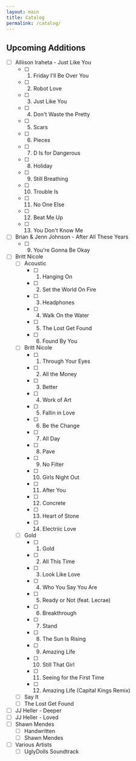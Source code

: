 ```yaml
---
layout: main
title: Catalog
permalink: /catalog/
---
```



## Upcoming Additions
- [ ] Alliison Iraheta - Just Like You
    - [ ]  01. Friday I'll Be Over You
    - [ ] 02.  Robot Love
    - [ ] 03. Just Like You
    - [ ] 04. Don't Waste the Pretty
    - [ ] 05. Scars
    - [ ] 06. Pieces
    - [ ] 07. D Is for Dangerous
    - [ ] 08. Holiday
    - [ ] 09. Still Breathing
    - [ ] 10.  Trouble Is
    - [ ] 11. No One Else
    - [ ] 12. Beat Me Up
    - [ ] 13. You Don't Know Me
- [ ] Brian & Jenn Johnson - After All These Years
    - [ ] 09. You're Gonna Be Okay
- [ ] Britt Nicole
    - [ ] Acoustic
        - [ ] 01. Hanging On
        - [ ] 02. Set the World On Fire
        - [ ] 03. Headphones
        - [ ] 04. Walk On the Water
        - [ ] 05. The Lost Get Found
        - [ ] 06. Found By You
    - [ ] Britt Nicole
        - [ ] 01. Through Your Eyes
        - [ ] 02. All the Money
        - [ ] 03. Better
        - [ ] 04. Work of Art
        - [ ] 05. Fallin in Love
        - [ ] 06. Be the Change
        - [ ] 07. All Day
        - [ ] 08. Pave
        - [ ] 09. No Filter
        - [ ] 10. Girls Night Out
        - [ ] 11. After You
        - [ ] 12. Concrete
        - [ ] 13. Heart of Stone
        - [ ] 14. Electriic Love
    - [ ] Gold
        - [ ] 01. Gold
        - [ ] 02. All This Time
        - [ ] 03. Look Like Love
        - [ ] 04. Who You Say You Are
        - [ ] 05. Ready or Not (feat. Lecrae)
        - [ ] 06. Breakthrough
        - [ ] 07. Stand
        - [ ] 08. The Sun Is Rising
        - [ ] 09. Amazing Life
        - [ ] 10. Still That Girl
        - [ ] 11. Seeing for the First Time
        - [ ] 12. Amazing Life (Capital Kings Remix)
    - [ ] Say It
    - [ ] The Lost Get Found
- [ ] JJ Heller - Deeper
- [ ] JJ Heller - Loved
- [ ] Shawn Mendes
    - [ ] Handwritten
    - [ ] Shawn Mendes
- [ ] Various Artists
    - [ ] UglyDolls Soundtrack
